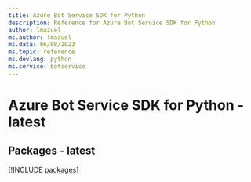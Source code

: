 ```yaml
---
title: Azure Bot Service SDK for Python
description: Reference for Azure Bot Service SDK for Python
author: lmazuel
ms.author: lmazuel
ms.data: 06/08/2023
ms.topic: reference
ms.devlang: python
ms.service: botservice
---
```

# Azure Bot Service SDK for Python - latest
## Packages - latest
[!INCLUDE [packages](bot-service-index.md)]